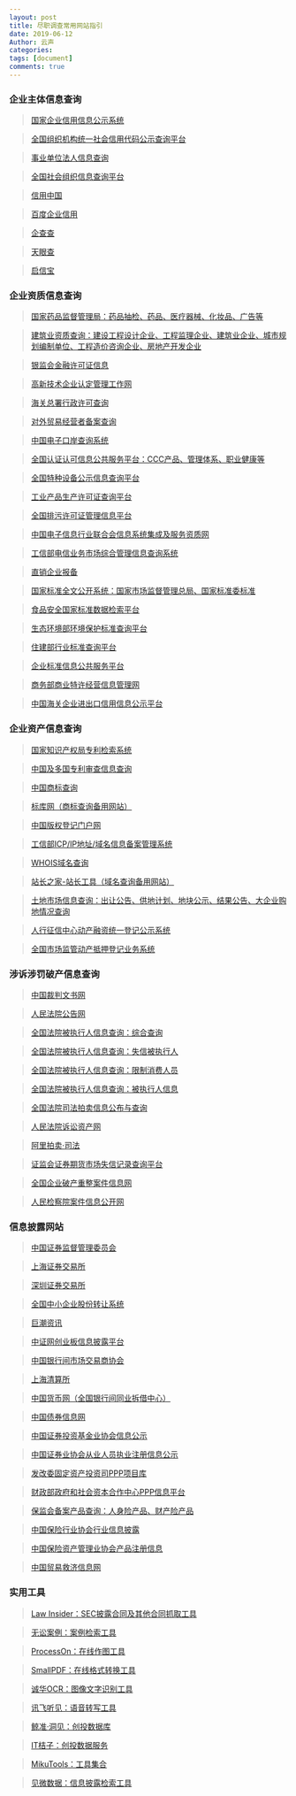 ```yaml
---
layout: post
title: 尽职调查常用网站指引
date: 2019-06-12
Author: 云声
categories: 
tags: [document]
comments: true
---
```




### 企业主体信息查询


> [国家企业信用信息公示系统](http://www.gsxt.gov.cn/index.html)

> [全国组织机构统一社会信用代码公示查询平台](https://www.cods.org.cn/)

> [事业单位法人信息查询](http://www.gjsy.gov.cn/cxzl/)

> [全国社会组织信息查询平台](http://www.chinanpo.gov.cn/search/orgindex.html)

> [信用中国](https://www.creditchina.gov.cn/)

> [百度企业信用](https://xin.baidu.com/)

> [企查查](https://www.qichacha.com/)

> [天眼查](https://www.tianyancha.com/)

> [启信宝](https://www.qixin.com/)


### 企业资质信息查询


> [国家药品监督管理局：药品抽检、药品、医疗器械、化妆品、广告等](http://qy1.sfda.gov.cn/datasearchcnda/face3/dir.html)

> [建筑业资质查询：建设工程设计企业、工程监理企业、建筑业企业、城市规划编制单位、工程造价咨询企业、房地产开发企业](http://www.mohurd.gov.cn/wbdt/dwzzcx/index.html)

> [银监会金融许可证信息](http://xukezheng.cbrc.gov.cn/ilicence/)

> [高新技术企业认定管理工作网](http://www.innocom.gov.cn/)

> [海关总署行政许可查询](http://www.customs.gov.cn/customs/302249/302334/302335/index.html)

> [对外贸易经营者备案查询](http://iecms.mofcom.gov.cn/)

> [中国电子口岸查询系统](http://www.chinaport.gov.cn/) 

> [全国认证认可信息公共服务平台：CCC产品、管理体系、职业健康等](http://cx.cnca.cn/CertECloud/index/index/page)    

> [全国特种设备公示信息查询平台](https://www.cnse.gov.cn/)    

> [工业产品生产许可证查询平台](http://gyxkz.aqsiq.gov.cn:8080/zhijian/)    

> [全国排污许可证管理信息平台](http://permit.mee.gov.cn/permitExt/outside/default.jsp) 

> [中国电子信息行业联合会信息系统集成及服务资质网](http://www.csi-s.org.cn/miitnew_webmap/miitnew_xxcx_jcqycx/)

> [工信部电信业务市场综合管理信息查询系统](https://tsm.miit.gov.cn/dxxzsp/) 

> [直销企业报备](http://zxjg.saic.gov.cn/samrmrkout/)

> [国家标准全文公开系统：国家市场监督管理总局、国家标准委标准](http://www.gb688.cn/bzgk/gb/index)

> [食品安全国家标准数据检索平台](http://bz.cfsa.net.cn/db)

> [生态环境部环境保护标准查询平台](http://kjs.mee.gov.cn/hjbhbz/)

> [住建部行业标准查询平台](http://www.mohurd.gov.cn/bzde/index.html)

> [企业标准信息公共服务平台](http://www.cpbz.gov.cn/)

> [商务部商业特许经营信息管理网](http://txjy.syggs.mofcom.gov.cn/)

> [中国海关企业进出口信用信息公示平台](http://credit.customs.gov.cn/)


### 企业资产信息查询


> [国家知识产权局专利检索系统](http://www.pss-system.gov.cn/sipopublicsearch/portal/uiIndex.shtml)

> [中国及多国专利审查信息查询](http://cpquery.sipo.gov.cn/)   

> [中国商标查询](http://sbj.saic.gov.cn/sbcx/)  

> [标库网（商标查询备用网站）](http://www.tmkoo.com/)

> [中国版权登记门户网](http://www.ccopyright.com.cn/)

> [工信部ICP/IP地址/域名信息备案管理系统](http://www.beian.miit.gov.cn/)

> [WHOIS域名查询](https://whois.icann.org/zh)

> [站长之家-站长工具（域名查询备用网站）](http://tool.chinaz.com/)

> [土地市场信息查询：出让公告、供地计划、地块公示、结果公告、大企业购地情况查询](http://www.landchina.com/)

> [人行征信中心动产融资统一登记公示系统](https://www.zhongdengwang.org.cn/rs/main.jsp#)

> [全国市场监管动产抵押登记业务系统](http://dcdy.gsxt.gov.cn/loginSydq/index.xhtml)


### 涉诉涉罚破产信息查询


> [中国裁判文书网](http://wenshu.court.gov.cn/) 

> [人民法院公告网](https://rmfygg.court.gov.cn/)  

> [全国法院被执行人信息查询：综合查询](http://zxgk.court.gov.cn/zhzxgk/)

> [全国法院被执行人信息查询：失信被执行人](http://zxgk.court.gov.cn/zhixing/)

> [全国法院被执行人信息查询：限制消费人员](http://zxgk.court.gov.cn/xgl/)

> [全国法院被执行人信息查询：被执行人信息](http://zxgk.court.gov.cn/zhixing/)

> [全国法院司法拍卖信息公布与查询](http://zxgk.court.gov.cn/sfpm/)

> [人民法院诉讼资产网](https://www.rmfysszc.gov.cn/)

> [阿里拍卖·司法](https://sf.taobao.com/)

> [证监会证券期货市场失信记录查询平台](http://neris.csrc.gov.cn/shixinchaxun/)

> [全国企业破产重整案件信息网](http://pccz.court.gov.cn/pcajxxw/index/xxwsy)

> [人民检察院案件信息公开网](http://www.ajxxgk.jcy.gov.cn/html/gj/)


### 信息披露网站


> [中国证券监督管理委员会](http://www.csrc.gov.cn/pub/newsite/)

> [上海证券交易所](http://www.sse.com.cn/)

> [深圳证券交易所](http://www.szse.cn/)

> [全国中小企业股份转让系统](http://www.neeq.com.cn/)

> [巨潮资讯](http://www.cninfo.com.cn/new/index)

> [中证网创业板信息披露平台](http://chinext.cs.com.cn/index.html)

> [中国银行间市场交易商协会](http://www.nafmii.org.cn/)

> [上海清算所](http://www.shclearing.com/)

> [中国货币网（全国银行间同业拆借中心）](http://www.chinamoney.com.cn/chinese/)

> [中国债券信息网](https://www.chinabond.com.cn/d2s/index.html)

> [中国证券投资基金业协会信息公示](http://gs.amac.org.cn/)

> [中国证券业协会从业人员执业注册信息公示](http://exam.sac.net.cn/pages/registration/sac-publicity-report.html)

> [发改委固定资产投资司PPP项目库](http://tzs.ndrc.gov.cn/zttp/PPPxmk/xmk/)

> [财政部政府和社会资本合作中心PPP信息平台](http://www.cpppc.org/)

> [保监会备案产品查询：人身险产品、财产险产品](http://bxjg.circ.gov.cn/web/site0/tab5253/)

> [中国保险行业协会行业信息披露](http://icid.iachina.cn/ICID/)

> [中国保险资产管理业协会产品注册信息](http://www.iamac.org.cn/cpzc/zcdt/)

> [中国贸易救济信息网](http://cacs.mofcom.gov.cn/index.shtml)



### 实用工具


> [Law Insider：SEC披露合同及其他合同抓取工具](https://www.lawinsider.com/)

> [无讼案例：案例检索工具](https://www.itslaw.com/bj)

> [ProcessOn：在线作图工具](https://www.processon.com/)

> [SmallPDF：在线格式转换工具](https://smallpdf.com/cn/pdf-to-word)

> [诚华OCR：图像文字识别工具](https://zhcn.109876543210.com/)

> [讯飞听见：语音转写工具](https://www.iflyrec.com/)

> [鲸准·洞见：创投数据库](https://insight.jingdata.com/#/?type=register&invite_code=300010)

> [IT桔子：创投数据服务](https://www.itjuzi.com/)

> [MikuTools：工具集合](https://miku.tools/)

> [见微数据：信息披露检索工具](https://www.jianweidata.com/)

